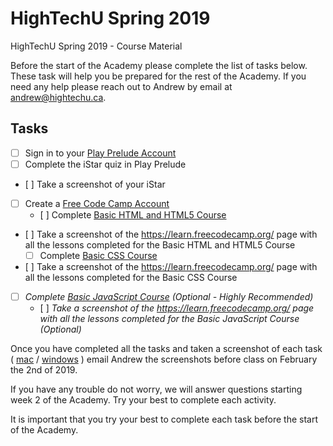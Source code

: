 # HighTechU Spring 2019

HighTechU Spring 2019 - Course Material

Before the start of the Academy please complete the list of tasks below. These task will help you be prepared for the rest of the Academy. If you need any help please reach out to Andrew by email at andrew@hightechu.ca.

## Tasks

- [ ] Sign in to your [Play Prelude Account](http://www.playprelude.com/istar/)
- [ ] Complete the iStar quiz in Play Prelude
- [ ] Take a screenshot of your iStar
- [ ] Create a [Free Code Camp Account](https://www.freecodecamp.org/)
  - [ ] Complete [Basic HTML and HTML5 Course](https://learn.freecodecamp.org/responsive-web-design/basic-html-and-html5)
- [ ] Take a screenshot of the https://learn.freecodecamp.org/ page with all the lessons completed for the Basic HTML and HTML5 Course
  - [ ] Complete [Basic CSS Course](https://learn.freecodecamp.org/responsive-web-design/basic-css)
- [ ] Take a screenshot of the https://learn.freecodecamp.org/ page with all the lessons completed for the Basic CSS Course
- [ ] *Complete [Basic JavaScript Course](https://learn.freecodecamp.org/javascript-algorithms-and-data-structures/basic-javascript) (Optional - Highly Recommended)*
  - [ ] *Take a screenshot of the https://learn.freecodecamp.org/ page with all the lessons completed for the Basic JavaScript Course (Optional)*

Once you have completed all the tasks and taken a screenshot of each task ( [mac](https://support.apple.com/en-ca/HT201361) / [windows](https://support.microsoft.com/en-ca/help/13776/windows-use-snipping-tool-to-capture-screenshots) ) email Andrew the screenshots before class on February the 2nd of 2019.

If you have any trouble do not worry, we will answer questions starting week 2 of the Academy. Try your best to complete each activity.

It is important that you try your best to complete each task before the start of the Academy.
